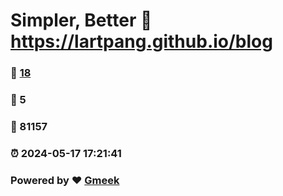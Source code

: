 # Simpler, Better :link: https://lartpang.github.io/blog 
### :page_facing_up: [18](https://lartpang.github.io/blog/tag.html) 
### :speech_balloon: 5 
### :hibiscus: 81157 
### :alarm_clock: 2024-05-17 17:21:41 
### Powered by :heart: [Gmeek](https://github.com/Meekdai/Gmeek)
